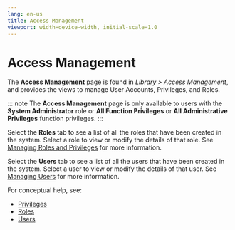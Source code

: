 ```yaml
---
lang: en-us
title: Access Management
viewport: width=device-width, initial-scale=1.0
---
```


# Access Management

The **Access Management** page is found in _Library > Access Management_, and provides the views to manage User Accounts, Privileges, and Roles.

::: note
The **Access Management** page is only available to users with the **System Administrator** role or **All Function Privileges** or **All Administrative Privileges** function privileges.
:::

Select the **Roles** tab to see a list of all the roles that have been created in the system. Select a role to view or modify the details of that role. See [Managing Roles and Privileges](Roles/Managing-Roles-And-Privileges.md) for more information.

Select the **Users** tab to see a list of all the users that have been created in the system. Select a user to view or modify the details of that user. See [Managing Users](Users/Managing-Users.md) for more information.

For conceptual help, see:

- [Privileges](../../../../../administration/privileges.md)
- [Roles](../../../../../administration/roles.md)
- [Users](../../../../../administration/user-accounts.md)
